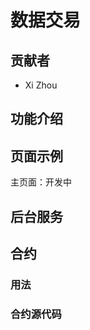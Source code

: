 #  数据交易



## 贡献者

* Xi Zhou


## 功能介绍






## 页面示例

主页面：开发中

## 后台服务



## 合约



### 用法



### 合约源代码
```python


    
```


